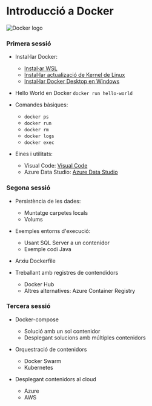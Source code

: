 # Introducció a Docker

<!-- insert Docker logo here -->

![Docker logo](https://logos-marcas.com/wp-content/uploads/2021/03/Docker-Logo.png)

<!-- insert BCN Activa logo here -->

### Primera sessió

* Instal·lar Docker:
  * [Instal·ar WSL](https://docs.microsoft.com/en-us/windows/wsl/install)
  * [Instal·lar actualizació de Kernel de Linux](https://docs.microsoft.com/es-es/windows/wsl/install-manual#step-4---download-the-linux-kernel-update-package)
  * [Instal·lar Docker Desktop en Windows](https://docs.docker.com/desktop/windows/install/)

* Hello World en Docker `docker run hello-world`

* Comandes bàsiques:
  * `docker ps`
  * `docker run`
  * `docker rm`
  * `docker logs`
  * `docker exec`

* Eines i utilitats:
  * Visual Code: [Visual Code](https://code.visualstudio.com/)
  * Azure Data Studio: [Azure Data Studio](https://azuredatastudio.net/)

### Segona sessió

* Persistència de les dades:
  * Muntatge carpetes locals
  * Volums

* Exemples entorns d'execució:
  * Usant SQL Server a un contenidor
  * Exemple codi Java

* Arxiu Dockerfile

* Treballant amb registres de contendidors
  * Docker Hub
  * Altres alternatives: Azure Container Registry

### Tercera sessió

* Docker-compose
  * Solució amb un sol contenidor
  * Desplegant solucions amb múltiples contenidors

* Orquestració de contenidors
  * Docker Swarm
  * Kubernetes

* Desplegant contenidors al cloud
  * Azure
  * AWS 
